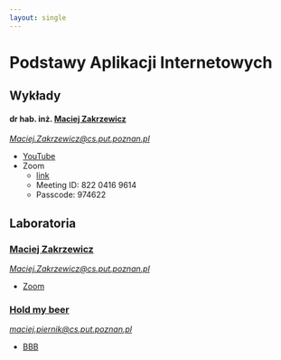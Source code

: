 ```yaml
---
layout: single
---
```

# Podstawy Aplikacji Internetowych

## Wykłady
#### dr hab. inż. [Maciej Zakrzewicz](http://www.zakrzewicz.pl/lectures.php) 
*Maciej.Zakrzewicz@cs.put.poznan.pl*
- [YouTube](https://www.youtube.com/playlist?list=PLMkIxFYizNdGApmG0hCNOyYT2bnNZRD4H)
- Zoom
  - [link](http://us02web.zoom.us/j/82204169614)
  - Meeting ID: 822 0416 9614
  - Passcode: 974622

## Laboratoria
### [Maciej Zakrzewicz](http://www.zakrzewicz.pl/lectures.php) 
*Maciej.Zakrzewicz@cs.put.poznan.pl*
- [Zoom](https://us02web.zoom.us/j/82358416655?pwd=d0JuQUtvb2EyQm82bTNwN2pYalNJQT09)

### [Hold my beer](http://www.cs.put.poznan.pl/mpiernik/students.html)
*maciej.piernik@cs.put.poznan.pl*
- [BBB](https://ekursy.put.poznan.pl/mod/bigbluebuttonbn/view.php?id=784878)

